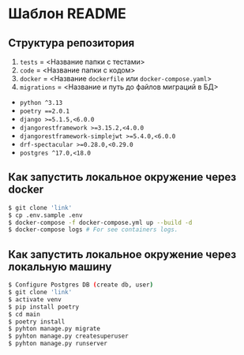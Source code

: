 # Шаблон README
## Структура репозитория
1. `tests` = <Название папки с тестами>
2. `code` = <Название папки с кодом>
3. `docker` = <Название `dockerfile` или `docker-compose.yaml`>
4. `migrations` = <Название и путь до файлов миграций в БД>

- `python ^3.13`
- `poetry ==2.0.1`
- `django >=5.1.5,<6.0.0`
- `djangorestframework >=3.15.2,<4.0.0`
- `djangorestframework-simplejwt >=5.4.0,<6.0.0`
- `drf-spectacular >=0.28.0,<0.29.0`
- `postgres ^17.0,<18.0`

## Как запустить локальное окружение через docker
```sh
$ git clone 'link'
$ cp .env.sample .env
$ docker-compose -f docker-compose.yml up --build -d
$ docker-compose logs # For see containers logs.
```

## Как запустить локальное окружение через локальную машину
```sh
$ Configure Postgres DB (create db, user)
$ git clone 'link'
$ activate venv
$ pip install poetry
$ cd main
$ poetry install
$ pyhton manage.py migrate
$ pyhton manage.py createsuperuser
$ pyhton manage.py runserver
```
